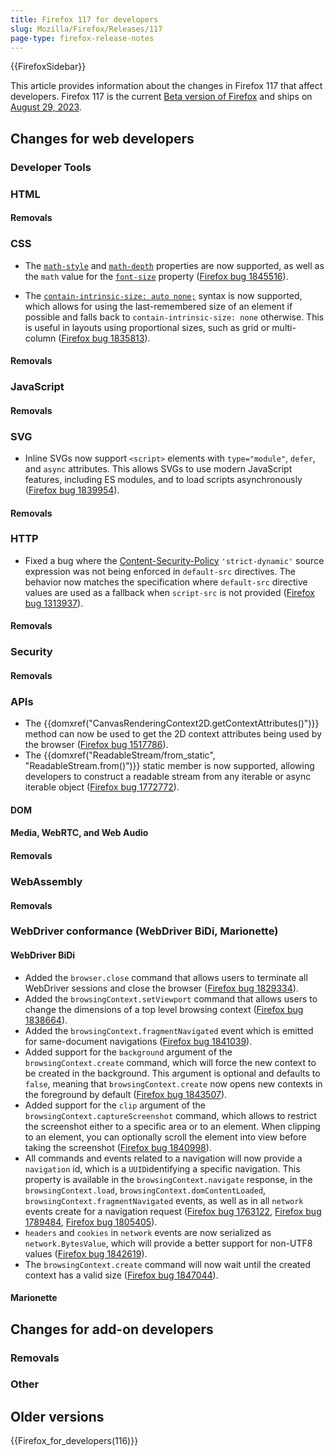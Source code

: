 ```yaml
---
title: Firefox 117 for developers
slug: Mozilla/Firefox/Releases/117
page-type: firefox-release-notes
---
```


{{FirefoxSidebar}}

This article provides information about the changes in Firefox 117 that affect developers. Firefox 117 is the current [Beta version of Firefox](https://www.mozilla.org/en-US/firefox/channel/desktop/#beta) and ships on [August 29, 2023](https://wiki.mozilla.org/RapidRelease/Calendar#Future_branch_dates).

## Changes for web developers

### Developer Tools

### HTML

#### Removals

### CSS

- The [`math-style`](/en-US/docs/Web/CSS/math-style) and [`math-depth`](/en-US/docs/Web/CSS/math-depth) properties are now supported, as well as the `math` value for the [`font-size`](/en-US/docs/Web/CSS/font-size#values) property ([Firefox bug 1845516](https://bugzil.la/1845516)).

- The [`contain-intrinsic-size: auto none;`](/en-US/docs/Web/CSS/contain-intrinsic-size) syntax is now supported, which allows for using the last-remembered size of an element if possible and falls back to `contain-intrinsic-size: none` otherwise.
  This is useful in layouts using proportional sizes, such as grid or multi-column ([Firefox bug 1835813](https://bugzil.la/1835813)).

#### Removals

### JavaScript

#### Removals

### SVG

- Inline SVGs now support `<script>` elements with `type="module"`, `defer`, and `async` attributes.
  This allows SVGs to use modern JavaScript features, including ES modules, and to load scripts asynchronously ([Firefox bug 1839954](https://bugzil.la/1839954)).

#### Removals

### HTTP

- Fixed a bug where the [Content-Security-Policy](/en-US/docs/Web/HTTP/CSP) `'strict-dynamic'` source expression was not being enforced in `default-src` directives.
  The behavior now matches the specification where `default-src` directive values are used as a fallback when `script-src` is not provided ([Firefox bug 1313937](https://bugzil.la/1313937)).

#### Removals

### Security

#### Removals

### APIs

- The {{domxref("CanvasRenderingContext2D.getContextAttributes()")}} method can now be used to get the 2D context attributes being used by the browser ([Firefox bug 1517786](https://bugzil.la/1517786)).
- The {{domxref("ReadableStream/from_static", "ReadableStream.from()")}} static member is now supported, allowing developers to construct a readable stream from any iterable or async iterable object ([Firefox bug 1772772](https://bugzil.la/1772772)).

#### DOM

#### Media, WebRTC, and Web Audio

#### Removals

### WebAssembly

#### Removals

### WebDriver conformance (WebDriver BiDi, Marionette)

#### WebDriver BiDi

- Added the `browser.close` command that allows users to terminate all WebDriver sessions and close the browser ([Firefox bug 1829334](https://bugzil.la/1829334)).
- Added the `browsingContext.setViewport` command that allows users to change the dimensions of a top level browsing context ([Firefox bug 1838664](https://bugzil.la/1838664)).
- Added the `browsingContext.fragmentNavigated` event which is emitted for same-document navigations ([Firefox bug 1841039](https://bugzil.la/1841039)).
- Added support for the `background` argument of the `browsingContext.create` command, which will force the new context to be created in the background. This argument is optional and defaults to `false`, meaning that `browsingContext.create` now opens new contexts in the foreground by default ([Firefox bug 1843507](https://bugzil.la/1843507)).
- Added support for the `clip` argument of the `browsingContext.captureScreenshot` command, which allows to restrict the screenshot either to a specific area or to an element. When clipping to an element, you can optionally scroll the element into view before taking the screenshot ([Firefox bug 1840998](https://bugzil.la/1840998)).
- All commands and events related to a navigation will now provide a `navigation` id, which is a `UUID`identifying a specific navigation. This property is available in the `browsingContext.navigate` response, in the `browsingContext.load`, `browsingContext.domContentLoaded`, `browsingContext.fragmentNavigated` events, as well as in all `network` events create for a navigation request ([Firefox bug 1763122](https://bugzil.la/1763122), [Firefox bug 1789484](https://bugzil.la/1789484), [Firefox bug 1805405](https://bugzil.la/1805405)).
- `headers` and `cookies` in `network` events are now serialized as `network.BytesValue`, which will provide a better support for non-UTF8 values ([Firefox bug 1842619](https://bugzil.la/1842619)).
- The `browsingContext.create` command will now wait until the created context has a valid size ([Firefox bug 1847044](https://bugzil.la/1847044)).

#### Marionette

## Changes for add-on developers

### Removals

### Other

## Older versions

{{Firefox_for_developers(116)}}

